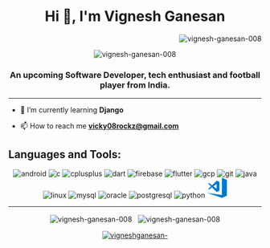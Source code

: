 <h1 align="center">Hi 👋, I'm Vignesh Ganesan</h1>

<p align="right"> 
  <img src="https://komarev.com/ghpvc/?username=vignesh-ganesan-008" alt="vignesh-ganesan-008"/> 
</p>

<p align="center"> 
  <img src="https://cdn.dribbble.com/users/1787323/screenshots/6371250/lazy_programmer_dribbble-02_2x.png" alt="vignesh-ganesan-008" height=350/> 
</p>

<h3 align="center">An upcoming Software Developer, tech enthusiast and football player from India.</h3>

<hr/>

- 🌱 I’m currently learning **Django**

- 📫 How to reach me **vicky08rockz@gmail.com**


<h2 align="left">Languages and Tools:</h2>
<p align="center">
  <img src="https://devicons.github.io/devicon/devicon.git/icons/android/android-original-wordmark.svg" alt="android" width="40" height="40"/>
  <img src="https://devicons.github.io/devicon/devicon.git/icons/c/c-original.svg" alt="c" width="40" height="40"/> 
  <img src="https://devicons.github.io/devicon/devicon.git/icons/cplusplus/cplusplus-original.svg" alt="cplusplus" width="40" height="40"/> 
  <img src="https://www.vectorlogo.zone/logos/dartlang/dartlang-icon.svg" alt="dart" width="40" height="40"/> 
  <img src="https://www.vectorlogo.zone/logos/firebase/firebase-icon.svg" alt="firebase" width="40" height="40"/> 
  <img src="https://www.vectorlogo.zone/logos/flutterio/flutterio-icon.svg" alt="flutter" width="40" height="40"/> 
  <img src="https://www.vectorlogo.zone/logos/google_cloud/google_cloud-icon.svg" alt="gcp" width="40" height="40"/> 
  <img src="https://www.vectorlogo.zone/logos/git-scm/git-scm-icon.svg" alt="git" width="40" height="40"/> 
  <img src="https://devicons.github.io/devicon/devicon.git/icons/java/java-original-wordmark.svg" alt="java" width="40" height="40"/> 
  <img src="https://devicons.github.io/devicon/devicon.git/icons/linux/linux-original.svg" alt="linux" width="40" height="40"/> 
  <img src="https://devicons.github.io/devicon/devicon.git/icons/mysql/mysql-original-wordmark.svg" alt="mysql" width="40" height="40"/> 
  <img src="https://devicons.github.io/devicon/devicon.git/icons/oracle/oracle-original.svg" alt="oracle" width="40" height="40"/> 
  <img src="https://devicons.github.io/devicon/devicon.git/icons/postgresql/postgresql-original-wordmark.svg" alt="postgresql" width="40" height="40"/> 
  <img src="https://devicons.github.io/devicon/devicon.git/icons/python/python-original.svg" alt="python" width="40" height="40"/>
  <img alt="Visual Studio Code" width="40" height="40" src="https://raw.githubusercontent.com/github/explore/80688e429a7d4ef2fca1e82350fe8e3517d3494d/topics/visual-studio-code/visual-studio-code.png"/>
</p>

<hr/>
<p align="center">
  <img align="center" src="https://github-readme-stats.vercel.app/api/top-langs/?username=vignesh-ganesan-008&layout=compact&hide=html&theme=dark" alt="vignesh-ganesan-008"/>&nbsp&nbsp
  <img align="center" src="https://github-readme-stats.vercel.app/api?username=vignesh-ganesan-008&show_icons=true&count_private=true&line_height=21&theme=dark" alt="vignesh-ganesan-008"/>
</p>

<p align="center">
  <a href="https://linkedin.com/in/vigneshganesan-" target="blank">
    <img align="center" src="https://github.com/TheDudeThatCode/TheDudeThatCode/raw/master/Assets/Linkedin.svg" alt="vigneshganesan-" height="45" width="45"/>
  </a>
<!--   &nbsp;
  <a href="https://www.youtube.com/channel/UCiuZAc8ZehtDBnFHHthszUA" target="blank">
    <img align="center" src="https://png2.cleanpng.com/sh/34ce1d605d76862e9bf0b51e904f7340/L0KzQYm3VcA6N5Jwj5H0aYP2gLBuTfNwdaF6jNd7LXnmf7B6TglwfaV6etc2aXPyfn75jCVvbF5xh9l4LXTog7rujr02aZc3eqsCY0XnQra9Wb43OWU7SaYDMEG4QoaBVcY3O2c4UKMCLoDxd1==/kisspng-computer-icons-youtube-icon-round-logo-design-5af2b97c5d2e69.6146148015258566363817.png" alt="UCiuZAc8ZehtDBnFHHthszUA" height="45" width="45" />
  </a> -->
</p>
